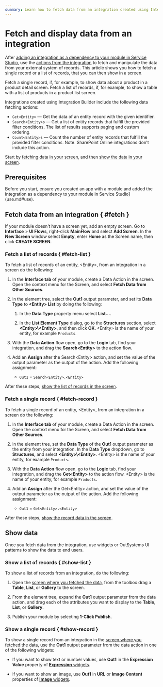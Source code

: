 ```yaml
---
summary: Learn how to fetch data from an integration created using Integration Builder.
---
```


# Fetch and display data from an integration

After [adding an integration as a dependency to your module in Service Studio](../../../extensibility-and-integration/integration-builder/use.md#use), use the [actions from the integration](../../../extensibility-and-integration/integration-builder/structure.md) to fetch and manipulate the data from your external system of records. This article shows you how to fetch a single record or a list of records, that you can then show in a screen.

Fetch a single record, if, for example, to show data about a product in a product detail screen.
Fetch a list of records, if, for example, to show a table with a list of products in a product list screen.

Integrations created using Integration Builder include the following data fetching actions:

* `Get<Entity>` — Get the data of an entity record with the given identifier.
* `Search<Entity>s` — Get a list of entity records that fulfill the provided filter conditions. The list of results supports paging and custom ordering.
* `Count<Entity>s` — Count the number of entity records that fulfill the provided filter conditions. Note: SharePoint Online integrations don't include this action.

Start by [fetching data in your screen](#fetch-data), and then [show the data in your screen](#show-data).

## Prerequisites

Before you start, ensure you created an app with a module and added the integration as a dependency to your module in Service Studio](use.md#use).

## Fetch data from an integration { #fetch }

<div class="info" markdown="1">

If your module doesn't have a screen yet, add an empty screen. Go to **Interface** > **UI Flows**, right-click **MainFlow** and select **Add Screen**. In the **New Screen** window select **Empty**, enter **Home** as the Screen name, then click **CREATE SCREEN**.

</div>

### Fetch a list of records { #fetch-list }

To fetch a list of records of an entity, &lt;Entity&gt;, from an integration in a screen do the following:

1. In the **Interface tab** of your module, create a Data Action in the screen. Open the context menu for the Screen, and select **Fetch Data from Other Sources**.

1. In the element tree, select the **Out1** output parameter, and set its **Data Type** to **&lt;Entity&gt; List** by doing the following:
    
    1. In the **Data Type** property menu select **List...**.

    1. In the **List Element Type** dialog, go to the **Structures** section, select **&lt;Entity&gt;\\&lt;Entity&gt;**, and then click **OK**. &lt;Entity&gt; is the name of your entity, for example `Products`.

1. With the **Data Action** flow open, go to the **Logic** tab, find your integration, and drag the **Search&lt;Entity&gt;** to the action flow.

1. Add an **Assign** after the Search&lt;Entity&gt; action, and set the value of the output parameter as the output of the action. Add the following assignment:

    * `Out1` = `Search<Entity>.<Entity>`

After these steps, [show the list of records in the screen](#show-list).

### Fetch a single record { #fetch-record }

To fetch a single record of an entity, &lt;Entity&gt;, from an integration in a screen do the following:

1. In the **Interface tab** of your module, create a Data Action in the screen. Open the context menu for the Screen, and select **Fetch Data from Other Sources**.

1. In the element tree, set the **Data Type** of the **Out1** output parameter as the entity from your integration. In the **Data Type** dropdown, go to **Structures**, and select **&lt;Entity&gt;\\&lt;Entity&gt;**. &lt;Entity&gt; is the name of your entity, for example `Products`.

1. With the **Data Action** flow open, go to the **Logic** tab, find your integration, and drag the **Get&lt;Entity&gt;** to the action flow. &lt;Entity&gt; is the name of your entity, for example `Products`.

1. Add an **Assign** after the Get&lt;Entity&gt; action, and set the value of the output parameter as the output of the action. Add the following assignment:

    * `Out1` = `Get<Entity>.<Entity>`

After these steps, [show the record data in the screen](#show-record).

## Show data

Once you fetch data from the integration, use widgets or OutSystems UI patterns to show the data to end users.

### Show a list of records { #show-list }

To show a list of records from an integration, do the following:

1. Open the [screen where you fetched the data](#fetch-list), from the toolbox drag a **Table**, **List**, or **Gallery** to the screen.

1. From the element tree, expand the **Out1** output parameter from the data action, and drag each of the attributes you want to display to the **Table**, **List**, or **Gallery**.

1. Publish your module by selecting **1-Click Publish**.

### Show a single record { #show-record }

To show a single record from an integration in the [screen where you fetched the data](#fetch-record), use the **Out1** output parameter from the data action in one of the following widgets:

* If you want to show text or number values, use **Out1** in the **Expression Value** property of [**Expression** widgets](../../../ref/lang/auto/ServiceStudio.Plugin.NRWidgets.Expression.final.md).

* If you want to show an image, use **Out1** in **URL** or **Image Content** properties of [**Image** widgets](../../../ref/lang/auto/ServiceStudio.Plugin.NRWidgets.Image.final.md).
